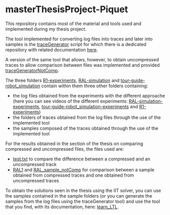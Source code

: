 # masterThesisProject-Piquet

This repository contains most of the material and tools used and implemented during my thesis project.

The tool implemented for converting log files into traces and later into samples is the [traceGenerator](https://github.com/piquet8/masterThesisProject-Piquet/blob/main/traceGenerator.py) script for which there is a dedicated repository with related documentation [here](https://github.com/piquet8/TraceGenerator_Script).

A version of the same tool that allows, however, to obtain uncompressed traces to allow comparison between files was implemented and provided [traceGeneratorNotComp](https://github.com/piquet8/masterThesisProject-Piquet/blob/main/traceGeneratorNotComp.py).

The three folders [R1-experiments](https://github.com/piquet8/masterThesisProject-Piquet/tree/main/R1-experiments), [RAL-simulation](https://github.com/piquet8/masterThesisProject-Piquet/tree/main/RAL-simulation) and [tour-guide-robot_simulation](https://github.com/piquet8/masterThesisProject-Piquet/tree/main/tour-guide-robot_simulation) contain within them three other folders containing: 
- the log files obtained from the experiments with the different approache (here you can see videos of the different experiments: [RAL-simulation-experiments](https://www.youtube.com/watch?v=dSbK80kEZ0k), [tour-guide-robot_simulation-experiments](https://www.youtube.com/watch?v=8L_4tDIS1Gs) and [R1-experiments](https://www.youtube.com/watch?v=qedEZL8t7cs))
- the folders of traces obtained from the log files through the use of the implemented tool
- the samples composed of the traces obtained through the use of the implemented tool

For the results obtained in the section of the thesis on comparing compressed and uncompressed files, the files used are: 
- [test.txt](https://github.com/piquet8/masterThesisProject-Piquet/blob/main/test.txt) to compare the difference between a compressed and an uncompressed track
- [RAL1](https://github.com/piquet8/masterThesisProject-Piquet/blob/main/RAL-simulation/samples/RAL1.json) and [RAL_sample_notComp](https://github.com/piquet8/masterThesisProject-Piquet/blob/main/RAL-simulation/samples/RAL_sample_notComp.json) for comparison between a sample obtained from compressed traces and one obtained from uncompressed traces

To obtain the solutions seen in the thesis using the IIT solver, you can use the samples contained in the sample folders (or you can generate the samples from the log files using the traceGenerator tool) and use the tool that you find, with its documentation, here: [learn_LTL](https://github.com/EnricoGhiorzi/learn_ltl.git).


